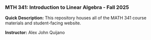 ### MTH 341: Introduction to Linear Algebra - Fall 2025

**Quick Description:** This repository houses all of the MATH 341 course materials and student-facing website.

**Instructor:** Alex John Quijano